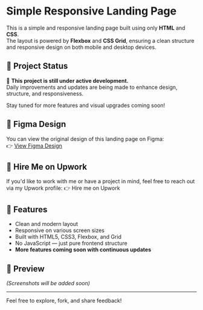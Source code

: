# Simple Responsive Landing Page

This is a simple and responsive landing page built using only **HTML** and **CSS**.  
The layout is powered by **Flexbox** and **CSS Grid**, ensuring a clean structure and responsive design on both mobile and desktop devices.

## 🚧 Project Status

🔧 **This project is still under active development.**  
Daily improvements and updates are being made to enhance design, structure, and responsiveness.  

Stay tuned for more features and visual upgrades coming soon!

## 🎨 Figma Design

You can view the original design of this landing page on Figma:  
👉 [View Figma Design](https://www.figma.com/file/8GEfD4dZrh1zRFp37VEmZt/Light-Webflow-Agency-Landingage-Template-by-FasterUI.com--Community---Copy-?type=design&node-id=0%3A1&t=xxxxx)


## 💼 Hire Me on Upwork
If you'd like to work with me or have a project in mind, feel free to reach out via my Upwork profile:
👉 Hire me on Upwork

## 📁 Features

- Clean and modern layout  
- Responsive on various screen sizes  
- Built with HTML5, CSS3, Flexbox, and Grid  
- No JavaScript — just pure frontend structure  
- **More features coming soon with continuous updates**

## 📸 Preview

*(Screenshots will be added soon)*

---

Feel free to explore, fork, and share feedback!
